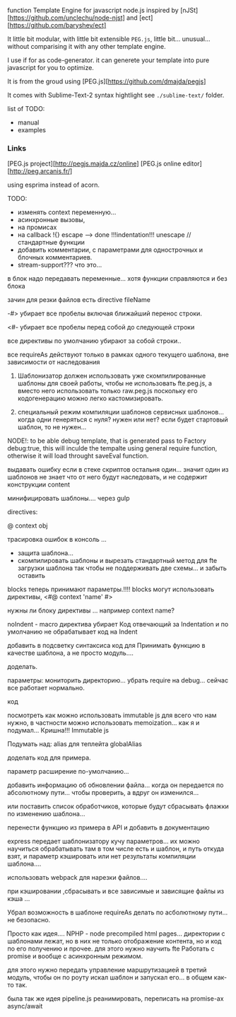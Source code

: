 function Template Engine for javascript node.js inspired by [nJSt][https://github.com/unclechu/node-njst] and [ect][https://github.com/baryshev/ect]

It little bit modular, with little bit extensible `PEG.js`, little bit... unusual... without comparising it with any other template engine.

I use if for as code-generator.
it can generete your template into pure javascript for you to optimize. 

It is from the groud using [PEG.js][https://github.com/dmajda/pegjs]

It comes with Sublime-Text-2 syntax hightlight see `./sublime-text/` folder.

list of TODO:

- manual
- examples


### Links

[PEG.js project][http://pegjs.majda.cz/online]
[PEG.js online editor][http://peg.arcanis.fr/]

using esprima instead of acorn.

TODO:
 - изменять context переменную...
 - асинхронные вызовы, 
  - на промисах
  - на callback
  !{} escape --> done
  !!!indentation!!!
 unescape // стандартные функции
 - добавить комментарии, с параметрами для однострочных и блочных комментариев.
 - stream-support??? что это...

в блок надо передавать переменные... хотя функции справляются и без блока

зачин для резки файлов есть directive fileName

-#> убирает все пробелы включая ближайший перенос строки.

<#- убирает все пробелы перед собой до следующей строки

все директивы по умолчанию убирают за собой строки..

все requireAs действуют только в рамках одного текущего шаблона, вне зависимости от наследования

1. Шаблонизатор должен использовать уже скомпилированные шаблоны для своей работы, чтобы не использовать fte.peg.js, а вместо него использовать только raw.peg.js поскольку его кодогенерацию можно легко кастомизировать.

2. специальный режим компиляции шаблонов сервисных шаблонов...
когда одни генеряться с нуля? нужен или нет? если будет стартовый шаблон, то не нужен...

NODE!: to be able debug template, that is generated pass to Factory debug:true, this will inculde the tempalte using general require function, otherwise it will load throught saveEval function.

выдавать ошибку если в стеке скриптов остальня один... значит один из шаблонов не знает что от него будут наследовать, и не содержит конструкции content

минифицировать шаблоны.... через gulp

directives:

@ context obj

трасировка ошибок в консоль ... 
- защита шаблона...
- скомпилировать шаблоны и вырезать стандартный метод для fte загрузки шаблона так чтобы не поддерживать две схемы... и забыть оставить


blocks теперь принимают параметры.!!!!
blocks могут использовать директивы,
 <#@ context 'name' #>


нужны ли блоку директивы ... например context name?

noIndent - macro директива убирает Код отвечающий за Indentation
и по умолчанию не обрабатывает код на Indent

добавить в подсветку синтаксиса код для
Принимать функцию в качестве шаблона, а не просто модуль....

доделать.

параметры: мониторить директорию...
убрать require на debug... сейчас все работает нормально.


код


посмотреть как можно использовать immutable js для всего что нам нужно, в частности можно использовать memoization... как я и подумал... Кришна!!!
Immutable js

Подумать над:
alias для теплейта
globalAlias

доделать код для примера.

параметр расширение по-умолчанию... 

добавить информацию об обновлении файла... когда он передается по абсолютному пути...
чтобы проверить, а вдруг он изменился...

или поставить список обработчиков, которые будут сбрасывать флажки по изменению шаблона...

перенести функцию из примера в API и добавить в документацию

express передает шаблонизатору кучу параметров... их можно научиться обрабатывать
там в том числе есть и шаблон, и путь откуда взят, и параметр кэшировать или нет результаты компиляции шаблона....

использовать webpack для нарезки файлов.... 

при кэшировании ,сбрасывать и все зависимые и зависящие файлы из кэша ...

Убрал возможность в шаблоне requireAs делать по асболютному пути... не безопасно.

Просто как идея.... 
NPHP - node precompiled html pages... директории с шаблонами лежат, 
но в них не только отображение контента, но и код по его получению и прочее.
для этого нужно научить fte Работать с promise и вообще с асинхронным режимом.

для этого нужно передать управление маршрутизацией в третий модуль, чтобы он по роуту искал шаблон и запускал его... в общем как-то так.

была так же идея pipeline.js реанимировать, переписать на promise-ах async/await